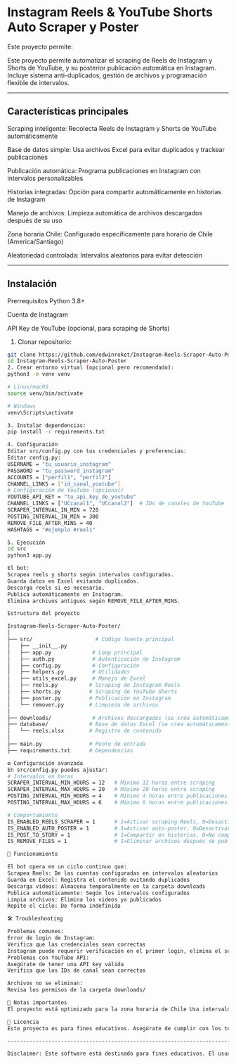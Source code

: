 # Instagram Reels & YouTube Shorts Auto Scraper y Poster

Este proyecto permite:

Este proyecto permite automatizar el scraping de Reels de Instagram y Shorts de YouTube, y su posterior publicación automática en Instagram. Incluye sistema anti-duplicados, gestión de archivos y programación flexible de intervalos.

---

## **Características principales**

Scraping inteligente: Recolecta Reels de Instagram y Shorts de YouTube automáticamente

Base de datos simple: Usa archivos Excel para evitar duplicados y trackear publicaciones

Publicación automática: Programa publicaciones en Instagram con intervalos personalizables

Historias integradas: Opción para compartir automáticamente en historias de Instagram

Manejo de archivos: Limpieza automática de archivos descargados después de su uso

Zona horaria Chile: Configurado específicamente para horario de Chile (America/Santiago)

Aleatoriedad controlada: Intervalos aleatorios para evitar detección

---

## **Instalación**

Prerrequisitos
Python 3.8+

Cuenta de Instagram

API Key de YouTube (opcional, para scraping de Shorts)


1. Clonar repositorio:
```bash
git clone https://github.com/edwinroket/Instagram-Reels-Scraper-Auto-Poster.git
cd Instagram-Reels-Scraper-Auto-Poster
2. Crear entorno virtual (opcional pero recomendado):
python3 -m venv venv

# Linux/macOS
source venv/bin/activate

# Windows
venv\Scripts\activate

3. Instalar dependencias:
pip install -r requirements.txt

4. Configuración
Editar src/config.py con tus credenciales y preferencias:
Editar config.py:
USERNAME = "tu_usuario_instagram"
PASSWORD = "tu_password_instagram"
ACCOUNTS = ["perfil1", "perfil2"]
CHANNEL_LINKS = ["id_canal_youtube"]
# Configuración de YouTube (opcional)
YOUTUBE_API_KEY = "tu_api_key_de_youtube"
CHANNEL_LINKS = ["UCcanal1", "UCcanal2"]  # IDs de canales de YouTube
SCRAPER_INTERVAL_IN_MIN = 720
POSTING_INTERVAL_IN_MIN = 300
REMOVE_FILE_AFTER_MINS = 40
HASHTAGS = "#ejemplo #reels"

5. Ejecución
cd src
python3 app.py

El bot:
Scrapea reels y shorts según intervalos configurados.
Guarda datos en Excel evitando duplicados.
Descarga reels si es necesario.
Publica automáticamente en Instagram.
Elimina archivos antiguos según REMOVE_FILE_AFTER_MINS.

Estructura del proyecto

Instagram-Reels-Scraper-Auto-Poster/
│
├── src/                    # Código fuente principal
│   ├── __init__.py
│   ├── app.py             # Loop principal
│   ├── auth.py            # Autenticación de Instagram
│   ├── config.py          # Configuración
│   ├── helpers.py         # Utilidades
│   ├── utils_excel.py     # Manejo de Excel
│   ├── reels.py          # Scraping de Instagram Reels
│   ├── shorts.py         # Scraping de YouTube Shorts
│   ├── poster.py         # Publicación en Instagram
│   └── remover.py        # Limpieza de archivos
│
├── downloads/             # Archivos descargados (se crea automáticamente)
├── database/             # Base de datos Excel (se crea automáticamente)
│   └── reels.xlsx        # Registro de contenido
│
├── main.py               # Punto de entrada
├── requirements.txt      # Dependencias

⚙️ Configuración avanzada
En src/config.py puedes ajustar:
# Intervalos en horas
SCRAPER_INTERVAL_MIN_HOURS = 12   # Mínimo 12 horas entre scraping
SCRAPER_INTERVAL_MAX_HOURS = 20   # Máximo 20 horas entre scraping
POSTING_INTERVAL_MIN_HOURS = 4    # Mínimo 4 horas entre publicaciones
POSTING_INTERVAL_MAX_HOURS = 6    # Máximo 6 horas entre publicaciones

# Comportamiento
IS_ENABLED_REELS_SCRAPER = 1      # 1=Activar scraping Reels, 0=Desactivar
IS_ENABLED_AUTO_POSTER = 1        # 1=Activar auto-poster, 0=Desactivar
IS_POST_TO_STORY = 1              # 1=Compartir en historias, 0=No compartir
IS_REMOVE_FILES = 1               # 1=Eliminar archivos después de publicar

🔄 Funcionamiento

El bot opera en un ciclo continuo que:
Scrapea Reels: De las cuentas configuradas en intervalos aleatorios
Guarda en Excel: Registra el contenido evitando duplicados
Descarga videos: Almacena temporalmente en la carpeta downloads
Publica automáticamente: Según los intervalos configurados
Limpia archivos: Elimina los videos ya publicados
Repite el ciclo: De forma indefinida

🛠️ Troubleshooting

Problemas comunes:
Error de login de Instagram:
Verifica que las credenciales sean correctas
Instagram puede requerir verificación en el primer login, elimina el session.json que se genera en el src
Problemas con YouTube API:
Asegúrate de tener una API key válida
Verifica que los IDs de canal sean correctos

Archivos no se eliminan:
Revisa los permisos de la carpeta downloads/

📝 Notas importantes
El proyecto está optimizado para la zona horaria de Chile Usa intervalos aleatorios para evitar detección por parte de Instagram Siempre respeta los términos de servicio de Instagram y YouTube Se recomienda usar una cuenta dedicada para este tipo de automatizaciones

📄 Licencia
Este proyecto es para fines educativos. Asegúrate de cumplir con los términos de servicio de Instagram y YouTube al utilizarlo.

------------------------------------------------------------------------

Disclaimer: Este software está destinado para fines educativos. El usuario es responsable de cumplir con los términos de servicio de las plataformas utilizadas.



